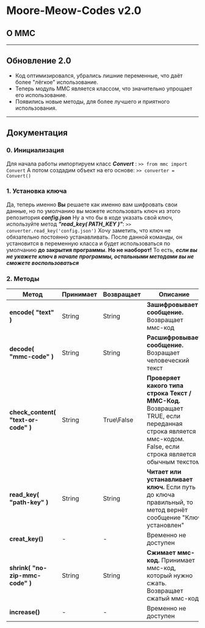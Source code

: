 # Moore-Meow-Codes v2.0

## О ММС

---
## Обновление 2.0
- Код оптимизировался, убрались лишние переменные, что даёт более "лёгкое" использование.
- Теперь модуль ММС является классом, что значительно упрощает его использование.
- Появились новые методы, для более лучшего и приятного использования.

---
## Документация
### 0. Инициализация
Для начала работы импортируем класс ***Convert*** :
`>> from mmc import Convert`
А потом создадим объект на его основе:
`>> converter = Convert()`
### 1. Установка ключа
Да, теперь именно **Вы** решаете как именно вам шифровать свои данные, но по умолчанию вы можете использовать ключ из этого репозитория ***config.json***
Ну а что бы в коде указать свой ключ, используйте метод ***"read_key( PATH_KEY )"***:
`>> converter.read_key('config.json')`
Хочу заметить, что ключ не обязательно постоянно устанавливать. После данной команды, он установится в переменную класса и будет использоваться по умолчанию **до закрытия программы**.
**Но не наоборот!** То есть, ***если вы не укажете ключ в начале программы, остальными методами вы не сможете воспользоваться***
### 2. Методы
|Метод|Принимает|Возвращает|Описание|
|--|--|--|--|
| **encode( "text" )** | String | String | **Зашифровывает сообщение.** Возвращает ммс-код |
| **decode( "mmc-code" )** | String | String | **Расшифровывает сообщение.** Возращает человеческий текст |
| **check_content( "text-or-code" )** | String | True\False | **Проверяет какого типа строка Текст / ММС-Код.** Возвращает TRUE, если переданная строка является ммс-кодом. False, если строка является обычным текстом |
| **read_key( "path-key" )** | String | String | **Читает или устанавливает ключ.** Если путь до ключа правильный, то метод вернёт сообщение "Ключ установлен" |
| **creat_key()** | - | - | Временно не доступен |
| **shrink( "no-zip-mmc-code" )** | String | String | **Сжимает ммс-код.** Принимает ммс-код, который нужно сжать. Возвращает сжатый ммс-код |
| **increase()** | - | - | Временно не доступен |



